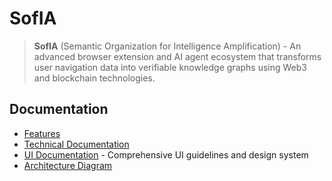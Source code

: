 # SofIA

> **SofIA** (Semantic Organization for Intelligence Amplification) - An advanced browser extension and AI agent ecosystem that transforms user navigation data into verifiable knowledge graphs using Web3 and blockchain technologies.

## Documentation

- [Features](./SofIA/docs/Features.md)
- [Technical Documentation](./SofIA/docs/Technical-Documentation.md)
- [UI Documentation](./docs/UI_doc.md) - Comprehensive UI guidelines and design system
- [Architecture Diagram](./SofIA/docs/Architecture_Diagram.excalidraw)